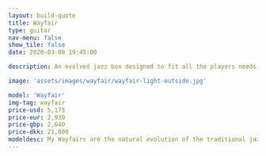 ```yaml
---
layout: build-quote
title: Wayfair
type: guitar
nav-menu: false
show_tile: false
date: 2020-03-08 19:45:00

description: An evolved jazz box designed to fit all the players needs, creatively, ergonomically and visually. 

image: 'assets/images/wayfair/wayfair-light-outside.jpg'

model: 'Wayfair'
img-tag: wayfair
price-usd: 5,175
price-eur: 2,930
price-gbp: 2,640
price-dkk: 21,800
modeldesc: My Wayfairs are the natural evolution of the traditional jazz box. When I was prototyping the first I started with a solid block of wood for the body based on the traditional size, and simply carved away material until I had a body shape that was comfortable. I would hold the body against my own, checking for any sharp edges, or corners pressing into my belly, arm and leg and ended up with my iconic shape. The deep belly and arm cuts, and thin upper side of the guitar is a bi-product of comfort.  
---
```

